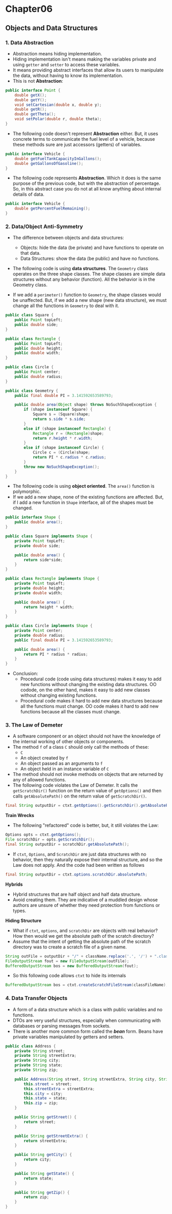 # Chapter06
## Objects and Data Structures

### 1. Data Abstraction
- Abstraction means hiding implementation.
- Hiding implementation isn't means making the variables private and using `getter` and `setter` to access these variables.
- It means providing abstract interfaces that allow its users to manipulate the data, without having to know its implementation.
- This is not **Abstraction**:
```java
public interface Point {
    double getX();
    double getY();
    void setCartesian(double x, double y);
    double getR();
    double getTheta();
    void setPolar(double r, double theta);
}
```
- The following code doesn't represent **Abstraction** either. But, it uses concrete terms to communicate the fuel level of a vehicle, because these methods sure are just accessors (getters) of variables.
```java
public interface Vehicle {
    double getFuelTankCapacityInGallons();
    double getGallonsOfGasoline();
}
```
- The following code represents **Abstraction**. Which it does is the same purpose of the previous code, but with the abstraction of percentage. So, in this abstract case you do not at all know anything about internal details of data.
```java
public interface Vehicle {
    double getPercentFuelRemaining();
}
```

### 2. Data/Object Anti-Symmetry
- The difference between objects and data structures:
    + Objects: hide the data (be private) and have functions to operate on that data.
    + Data Structures: show the data (be public) and have no functions.

- The following code is using **data structures**. The `Geometry` class operates on the three shape classes. The shape classes are simple data structures without any behavior (function). All the behavior is in the Geometry class.
- If we add a `perimeter()` function to `Geometry`, the shape classes would be unaffected. But, if we add a new shape (new data structure), we must change all the functions in `Geometry` to deal with it.
```java
public class Square {
    public Point topLeft;
    public double side;
}

public class Rectangle {
    public Point topLeft;
    public double height;
    public double width;
}

public class Circle {
    public Point center;
    public double radius;
}

public class Geometry {
    public final double PI = 3.141592653589793;

    public double area(Object shape) throws NoSuchShapeException {
        if (shape instanceof Square) {
            Square s = (Square)shape;
            return s.side * s.side;
        }
        else if (shape instanceof Rectangle) {
            Rectangle r = (Rectangle)shape;
            return r.height * r.width;
        }
        else if (shape instanceof Circle) {
            Circle c = (Circle)shape;
            return PI * c.radius * c.radius;
        }
        throw new NoSuchShapeException();
    }
}
```
- The following code is using **object oriented**. The `area()` function is polymorphic.
- If we add a new shape, none of the existing functions are affected. But, if I add a new function in `Shape` interface, all of the shapes must be changed.
```java
public interface Shape {
    public double area();
}

public class Square implements Shape {
    private Point topLeft;
    private double side;

    public double area() {
        return side*side;
    }
}

public class Rectangle implements Shape {
    private Point topLeft;
    private double height;
    private double width;

    public double area() {
        return height * width;
    }
}

public class Circle implements Shape {
    private Point center;
    private double radius;
    public final double PI = 3.141592653589793;

    public double area() {
        return PI * radius * radius;
    }
}
```
- Conclusion:
    + Procedural code (code using data structures) makes it easy to add new functions without changing the existing data structures. OO codode, on the other hand, makes it easy to add new classes without changing existing functions.
    + Procedural code makes it hard to add new data structures because all the functions must change. OO code makes it hard to add new functions because all the classes must change.

### 3. The Law of Demeter
- A software component or an object should not have the knowledge of the internal working of other objects or components.
- The method `f` of a class `C` should only call the methods of these:
    + `C`
    + An object created by `f`
    + An object passed as an arguments to `f`
    + An object held in an instance variable of `C`
- The method should not invoke methods on objects that are returned by any of allowed functions. 
- The following code violates the Law of Demeter. It calls the `getScratchDir()` function on the return value of `getOptions()` and then calls `getAbsolutePath()` on the return value of `getScratchDir()`.
```java
final String outputDir = ctxt.getOptions().getScratchDir().getAbsolutePath();
```
**Train Wrecks**
- The following "refactored" code is better, but, it still violates the Law:
```java
Options opts = ctxt.getOptions();
File scratchDir = opts.getScratchDir();
final String outputDir = scratchDir.getAbsolutePath();
```
- If `ctxt`, `Options`, and `ScratchDir` are just data structures with no behavior, then they naturally expose their internal structure, and so the Law does not apply. And the code had been written as follows
```java
final String outputDir = ctxt.options.scratchDir.absolutePath;
```

**Hybrids**
- Hybrid structures that are half object and half data structure.
- Avoid creating them. They are indicative of a muddled design whose authors are unsure of whether they need protection from functions or types.

**Hiding Structure**
- What if `ctxt`, `options`, and `scratchDir` are objects with real behavior? How then would we get the absolute path of the scratch directory?
- Assume that the intent of getting the absolute path of the scratch directory was to create a scratch file of a given name.
```java
String outFile = outputDir + "/" + className.replace('.', '/') + ".class";
FileOutputStream fout = new FileOutputStream(outFile);
BufferedOutputStream bos = new BufferedOutputStream(fout);
```
- So this following code allows `ctxt` to hide its internals
```java
BufferedOutputStream bos = ctxt.createScratchFileStream(classFileName);
```

### 4. Data Transfer Objects
- A form of a data structure which is a class with public variables and no functions.
- DTOs are very useful structures, especially when communicating with databases or parsing messages from sockets.
- There is another more common form called the ***bean*** form. Beans have private variables manipulated by getters and setters.
```java
public class Address {
    private String street;
    private String streetExtra;
    private String city;
    private String state;
    private String zip;

    public Address(String street, String streetExtra, String city, String state, String zip) {
        this.street = street;
        this.streetExtra = streetExtra;
        this.city = city;
        this.state = state;
        this.zip = zip;
    }

    public String getStreet() {
        return street;
    }

    public String getStreetExtra() {
        return streetExtra;
    }

    public String getCity() {
        return city;
    }

    public String getState() {
        return state;
    }

    public String getZip() {
        return zip;
    }
}
```